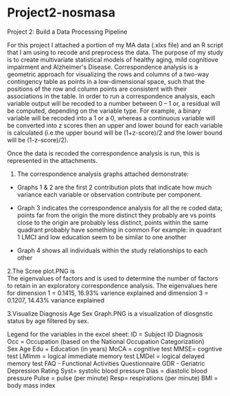 # Project2-nosmasa
Project 2: Build a Data Processing Pipeline 

For this project I attached a portion of my MA data (.xlxs file) and an R script that I am using to recode and preprocess the data.
The purpose of my study is to create multivariate statistical models of healthy aging, mild cognitiove impairment and Alzheimer's Disease. Correspondence analysis is a geometric approach for visualizing the rows and columns of a two-way contingency table as points in a low-dimensional space, such that the positions of the row and column points are consistent with their associations in the table.
In order to run a correspondence analysis, each variable output will be recoded to a number between 0 – 1 or, a residual will be computed, depending on the variable type. For example, a binary variable will be recoded into a 1 or a 0, whereas a continuous variable will be converted into z scores then an upper and lower bound for each variable is calculated (i.e.the upper bound will be (1+z-score)/2 and the lower bound will be (1-z-score)/2).

Once the data is recoded the correspondence analysis is run, this is represented in the attachments. 

1. The correspondence analysis graphs attached demonstrate: 
- Graphs 1 & 2 are the first 2 contribution plots that indicate how much variance each variable or observation contribute per component.

- Graph 3 indicates the correspondence analysis for all the re coded data; points far from the origin the more distinct they probably are vs points close to the origin are probably less distinct, points within the same quadrant probably have something in common
  For example: in quadrant 1 LMCI and low education seem to be similar to one another 

- Graph 4 shows all individuals within the study relationships to each other

2.The Scree plot.PNG is  
The eigenvalues of factors and is used to determine the number of factors to retain in an exploratory correspondence analysis. 
The eigenvalues here for dimension 1 = 0.1415, 16.93% varience explained and dimension 3 = 0.1207, 14.43% variance explained 

3.Visualize Diagnosis Age Sex Graph.PNG is a visualization of diosgnstic status by age filtered by sex. 

Legend for the variables in the excel sheet: 
ID	= Subject ID 
Diagnosis	 
Occ = Occupation (based on the National Occupation Categorization) 	
Sex	
Age	
Edu	+ Education (in years) 
MoCA = cognitive test 
MMSE= cogntive test 
LMImm	= logical immediate memory test 
LMDel	= logical delayed memory test
FAQ	- Functional Activities Questionnaire 
GDR	- Geriatric Depression Rating 
Syst= systolic blood pressure 
Dias	= diastolic blood pressure 
Pulse	= pulse (per minute)
Resp= respirations (per minute) 
BMI = body mass index 


